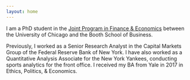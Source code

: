 ```yaml
---
layout: home
---
```


I am a PhD student in the <a href = "http://financialeconomics.uchicago.edu">Joint Program in Finance & Economics</a> between the University of Chicago and the Booth School of Business.


Previously, I worked as a Senior Research Analyst in the Capital Markets Group of the Federal Reserve Bank of New York. I have also worked as a Quantitative Analysis Associate for the New York Yankees, conducting sports analytics for the front office. I received my BA from Yale in 2017 in Ethics, Politics, & Economics.


